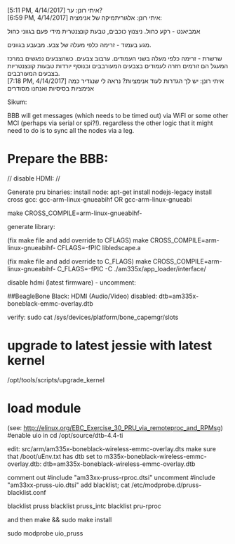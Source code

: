                         
[5:11 PM, 4/14/2017] איתי רונן: ער?                        
[6:59 PM, 4/14/2017] איתי רונן: אלגוריתמיקה של אנימציה:

אמביאנט - רקע כחול. ניצנוץ כוכבים, טבעת קונצנטרית מידי פעם בגווני כחול

מגע בעמוד - זרימה כלפי מעלה של צבע. מבעבע בגוונים.

שרשרת - זרימה כלפי מעלה בשני העמודים. ערבוב צבעים.
כשהצבעים נפגשים במרכז המעגל הם זורמים חזרה לעמודים בצבעים המעורבבים ובנוסף יורדות טבעות קונצנטריות בצבעים המעורבבים.                        
[7:18 PM, 4/14/2017] איתי רונן: יש לך הגדרות לעוד אנימציות? נראה לי שנגדיר כמה אנימציות בסיסיות ואנחנו מסודרים



Sikum:

BBB will get messages (which needs to be timed out) via WiFI or some other MCI (perhaps via serial or spi?!).
regardless the other logic that it might need to do is to sync all the nodes via a leg.


# Prepare the BBB:
// disable HDMI:
// 

Generate pru binaries:
install node: apt-get install nodejs-legacy
install cross gcc: gcc-arm-linux-gnueabihf OR gcc-arm-linux-gnueabi

make CROSS_COMPILE=arm-linux-gnueabihf- 

generate library:

(fix make file and add override to CFLAGS)
make CROSS_COMPILE=arm-linux-gnueabihf- CFLAGS=-fPIC libledscape.a

(fix make file and add override to C_FLAGS)
make CROSS_COMPILE=arm-linux-gnueabihf- C_FLAGS=-fPIC -C ./am335x/app_loader/interface/

disable hdmi (latest firmware) - uncomment:

##BeagleBone Black: HDMI (Audio/Video) disabled:
dtb=am335x-boneblack-emmc-overlay.dtb


verify:
sudo cat /sys/devices/platform/bone_capemgr/slots



# upgrade to latest jessie with latest kernel
/opt/tools/scripts/upgrade_kernel

# load module
(see: http://elinux.org/EBC_Exercise_30_PRU_via_remoteproc_and_RPMsg)
#enable uio in
cd /opt/source/dtb-4.4-ti

edit:  src/arm/am335x-boneblack-wireless-emmc-overlay.dts
make sure that /boot/uEnv.txt has dtb set to m335x-boneblack-wireless-emmc-overlay.dtb:
dtb=am335x-boneblack-wireless-emmc-overlay.dtb

comment out #include "am33xx-pruss-rproc.dtsi"
uncomment #include "am33xx-pruss-uio.dtsi"
add blacklist;
cat /etc/modprobe.d/pruss-blacklist.conf

blacklist pruss
blacklist pruss_intc
blacklist pru-rproc

and then make && sudo make install

sudo modprobe uio_pruss

